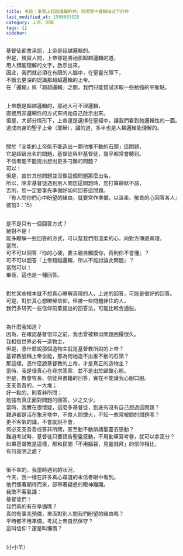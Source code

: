 ```yaml
---
title: 弔詭：事實上超越邏輯的神，與現實中邏輯描述下的神
last_modified_at: 1599663525
category: 上帝、耶穌
tags: []
sidebar: 
---
```


<p>基督徒都會承認，上帝是超越邏輯的。<br/>
但是，現實人間，上帝卻是將祂那超越邏輯的道，<br/>
用人類能理解的文字，啟示出來。<br/>
因此，我們就必須在有限的人腦中，在聖靈光照下，<br/>
不斷去更深的認識那超越邏輯的上帝。<br/>
在「邏輯」與「超越邏輯」之間，我們只能嘗試求取一些勉強的平衡點。</p>
<p><br/>
上帝既是超越邏輯的，那祂大可不理邏輯，<br/>
直接用非邏輯性的方式來將祂自己啟示出來。<br/>
但是，大部分情形下，上帝還是選擇在聖經中，讓我們看到祂邏輯性的一面。<br/>
道成肉身的聖子上帝（耶穌），講的道，多半也是人類邏輯能理解的。</p>
<p><br/>
關於「全能的上帝能不能造出一顆他推不動的石頭」這問題，<br/>
它是超級出名的問題，基督徒與非基督徒，幾乎都常會聽到。<br/>
不信者能不能提出想出更多刁難的問題？<br/>
可以！<br/>
但是，由於其他問題並沒像這個問題那麼出名，<br/>
所以，除非基督徒遇到別人問您這問題時，您打算靜默不語，<br/>
否則，您一定要事先準備好如何回答這問題。<br/>
『有人問你們心中盼望的緣由，就要常作準備，以溫柔、敬畏的心回答各人』<br/>
彼前3：15）</p>
<p><br/>
是不是只有一個回答方式？<br/>
絕對不是！<br/>
能多瞭解一些回答的方式，可以幫我們用溫柔的心，向對方傳遞真理。<br/>
當然，<br/>
可不可以回答『你的心硬，要主親自觸摸你，否則你不會懂』？<br/>
可不可以回答『上帝超越邏輯，所以不能討論此問題』？<br/>
當然可以！<br/>
畢竟，這也是一種回答。</p>
<p><br/>
對於某些根本就不想真心瞭解真理的人，上述的回答，可能是很好的回答。<br/>
可是，對於真心想瞭解信仰，但被一些問題絆住的人，<br/>
我們多研究一些信仰前輩提出的回答法，可能比較合適些。</p>
<p><br/>
為什麼我知道？<br/>
因為，在確認基督信仰之前，我也曾被類似問題困擾很久。<br/>
我相信世界必有一造物主，<br/>
但是，憑什麼說那個造物主就是基督教所說的上帝？<br/>
基督教號稱上帝全能，那為何祂造不出推不動的石頭？<br/>
那這樣，憑什麼說基督教的上帝，才是真正的造物主？<br/>
當時，我是很真心在尋求答案，並不是出於踢館心態。<br/>
但是，教會牧長、信徒與書籍的回答，實在不能讓我心服口服。<br/>
支支吾吾的，一大堆；<br/>
好一點的，則答非所問；<br/>
勉強有真正面對問題的回答，少之又少。<br/>
當時，我實在很懷疑，這麼多基督徒，到底有沒有自己想過這問題？<br/>
難道都是活在象牙塔中，不食人間煙火，不知一些常被問的問題嗎？<br/>
更不客氣的講，不會就說不會，<br/>
何必支支吾吾或答非所問，甚至動不動訴諸聖靈去感動？<br/>
難道考試時，基督徒只要禱告聖靈感動，不用動筆寫考卷，就可以拿高分？<br/>
如果基督教是這樣，那和民間「不用腦袋，見靈就拜」的信仰相比，<br/>
有何高明之處？</p>
<p><br/>
很不幸的，我當時遇到的狀況，<br/>
今天，我一樣在許多真心尋道的未信者眼中看到。<br/>
他們懷著期待而來，卻帶著疑惑的眼神離開。<br/>
我敢不客氣講：<br/>
基督徒們！<br/>
我們真的有在準備嗎？<br/>
真的有事先預備，來面對別人問我們盼望的緣由嗎？<br/>
平時都不用準備，考試上帝自然保守？<br/>
這叫信仰？還是叫懶惰？</p>
<p><br/>
(小小羊）</p>
